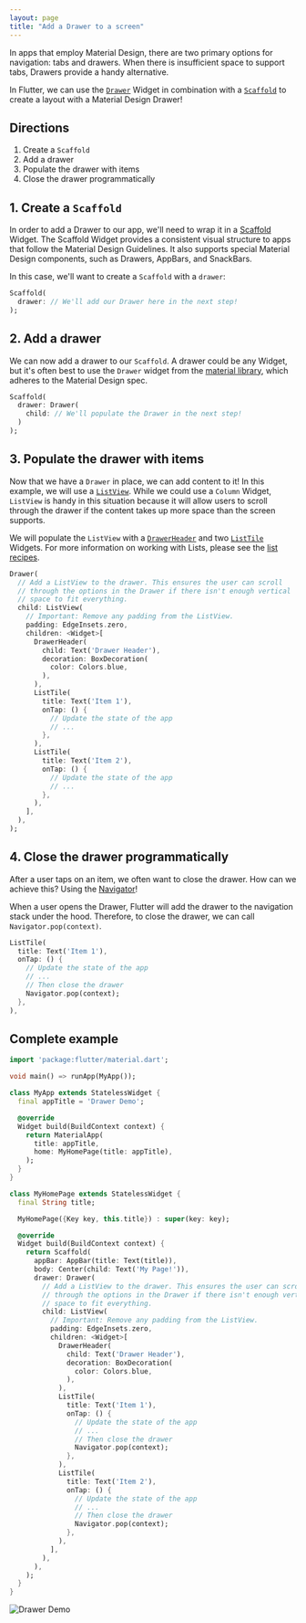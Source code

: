 ```yaml
---
layout: page
title: "Add a Drawer to a screen"
---
```


In apps that employ Material Design, there are two primary options for
navigation: tabs and drawers. When there is insufficient space to support tabs, 
Drawers provide a handy alternative.

In Flutter, we can use the [`Drawer`](https://docs.flutter.io/flutter/material/Drawer-class.html) 
Widget in combination with a [`Scaffold`](https://docs.flutter.io/flutter/material/Scaffold-class.html)
to create a layout with a Material Design Drawer!

## Directions

  1. Create a `Scaffold`
  2. Add a drawer
  3. Populate the drawer with items
  4. Close the drawer programmatically
  
## 1. Create a `Scaffold`

In order to add a Drawer to our app, we'll need to wrap it in a [Scaffold](https://docs.flutter.io/flutter/material/Scaffold-class.html) 
Widget. The Scaffold Widget provides a consistent visual structure to apps that
follow the Material Design Guidelines. It also supports special Material Design 
components, such as Drawers, AppBars, and SnackBars.

In this case, we'll want to create a `Scaffold` with a `drawer`:

<!-- skip -->
```dart
Scaffold(
  drawer: // We'll add our Drawer here in the next step!
);
```

## 2. Add a drawer

We can now add a drawer to our `Scaffold`. A drawer could be any Widget, but 
it's often best to use the `Drawer` widget from the [material library](https://docs.flutter.io/flutter/material/material-library.html), 
which adheres to the Material Design spec.

<!-- skip -->
```dart
Scaffold(
  drawer: Drawer(
    child: // We'll populate the Drawer in the next step!
  )
);
```

## 3. Populate the drawer with items

Now that we have a `Drawer` in place, we can add content to it! In this example, 
we will use a [`ListView`](https://docs.flutter.io/flutter/widgets/ListView-class.html). 
While we could use a `Column` Widget, `ListView` is handy in this situation 
because it will allow users to scroll through the drawer if the content takes up 
more space than the screen supports.

We will populate the `ListView` with a [`DrawerHeader`](https://docs.flutter.io/flutter/material/DrawerHeader-class.html) 
and two [`ListTile`](https://docs.flutter.io/flutter/material/ListTile-class.html) 
Widgets. For more information on working with Lists, please see the 
[list recipes](/cookbook/#lists).

<!-- skip -->
```dart
Drawer(
  // Add a ListView to the drawer. This ensures the user can scroll
  // through the options in the Drawer if there isn't enough vertical
  // space to fit everything.
  child: ListView(
    // Important: Remove any padding from the ListView.
    padding: EdgeInsets.zero,
    children: <Widget>[
      DrawerHeader(
        child: Text('Drawer Header'),
        decoration: BoxDecoration(
          color: Colors.blue,
        ),
      ),
      ListTile(
        title: Text('Item 1'),
        onTap: () {
          // Update the state of the app
          // ...
        },
      ),
      ListTile(
        title: Text('Item 2'),
        onTap: () {
          // Update the state of the app
          // ...
        },
      ),
    ],
  ),
);
```

## 4. Close the drawer programmatically

After a user taps on an item, we often want to close the drawer. How can we 
achieve this? Using the [Navigator](https://docs.flutter.io/flutter/widgets/Navigator-class.html)!

When a user opens the Drawer, Flutter will add the drawer to the navigation 
stack under the hood. Therefore, to close the drawer, we can call 
`Navigator.pop(context)`.  

<!-- skip -->
```dart
ListTile(
  title: Text('Item 1'),
  onTap: () {
    // Update the state of the app
    // ...
    // Then close the drawer 
    Navigator.pop(context);
  },
),
```

## Complete example

```dart
import 'package:flutter/material.dart';

void main() => runApp(MyApp());

class MyApp extends StatelessWidget {
  final appTitle = 'Drawer Demo';

  @override
  Widget build(BuildContext context) {
    return MaterialApp(
      title: appTitle,
      home: MyHomePage(title: appTitle),
    );
  }
}

class MyHomePage extends StatelessWidget {
  final String title;

  MyHomePage({Key key, this.title}) : super(key: key);

  @override
  Widget build(BuildContext context) {
    return Scaffold(
      appBar: AppBar(title: Text(title)),
      body: Center(child: Text('My Page!')),
      drawer: Drawer(
        // Add a ListView to the drawer. This ensures the user can scroll
        // through the options in the Drawer if there isn't enough vertical
        // space to fit everything.
        child: ListView(
          // Important: Remove any padding from the ListView.
          padding: EdgeInsets.zero,
          children: <Widget>[
            DrawerHeader(
              child: Text('Drawer Header'),
              decoration: BoxDecoration(
                color: Colors.blue,
              ),
            ),
            ListTile(
              title: Text('Item 1'),
              onTap: () {
                // Update the state of the app
                // ...
                // Then close the drawer
                Navigator.pop(context);
              },
            ),
            ListTile(
              title: Text('Item 2'),
              onTap: () {
                // Update the state of the app
                // ...
                // Then close the drawer
                Navigator.pop(context);
              },
            ),
          ],
        ),
      ),
    );
  }
}
```

![Drawer Demo](/images/cookbook/drawer.png)

